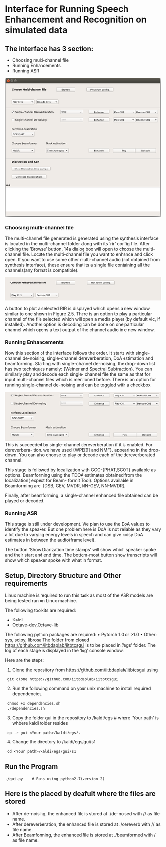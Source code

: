 # Interface for Running Speech Enhancement and Recognition on simulated data

## The interface has 3 section:
* Choosing multi-channel file
* Running Enhancements
* Running ASR

![GUI for Analysis](https://github.com/iitbdaplab/iitbtcsgui/blob/master/gui/s1/gui.png)

### Choosing multi-channel file


The multi-channel file generated is generated using the synthesis interface is located in
the multi-channel folder along with its ’rir’ config file. After clicking the ’Browse’ button,
14a dialog box will open to choose the multi-channel file. Locate the multi-channel file you
want to enhance and click open.
If you want to use some other multi-channel audio (not
obtained from synthesis interface), these ensure that its a single file containing all the
channels(any format is compatible).

![Section 1 of the GUI](https://github.com/iitbdaplab/iitbtcsgui/blob/master/gui/s1/sec1.png)

A button to plot a selected RIR is displayed which opens a new window similar to one
shown in Figure 2.5. There is an option to play a particular channel of the file selected
which will open a media player (by default vlc, if installed). Another option is decoding
can be done on one particular channel which opens a text output of the channel audio in
e new window.

### Running Enhancements

Now this section of the interface follows the order. It starts with single-channel de-noising,
single-channel dereverberation, DoA estimation and beamforming.
Starting with single-channel de-noising, the drop-down list has two techniques namely:
{Weiner and Spectral Subtraction}. You can similarly play and decode each single-
channel file the same as that for input multi-channel files which is mentioned before. There
is an option for running single-channel de-noising and can be toggled with a checkbox


![Section 2 of the GUI](https://github.com/iitbdaplab/iitbtcsgui/blob/master/gui/s1/sec2.png)
This is succeeded by single-channel dereverberation if it is enabled. For dereverbera-
tion, we have used {WPE[9] and NMF}, appearing in the drop-down. You can also choose
to play or decode each of the dereverberated channel.

This stage is followed by localization with GCC-{PHAT,SCOT} available as options.
Beamforming using the TDOA estimates obtained from the localization( expect for Beam-
formit Tool). Options available in Beamforming are: {DSB, GEV, MVDR, NN-GEV,
NN-MVDR}.

Finally, after beamforming, a single-channel enhanced file obtained can be
played or decoded.


### Running ASR
This stage is still under development. We plan to use the DoA values to identify the
speaker. But one problem here is DoA is not reliable as they vary a lot due to varying
energy levels in speech and can give noisy DoA estimates in between the audio(frame
level). 

The button ’Show Diarization time stamps’ will show which speaker spoke and
their start and end time. The bottom-most button show transcripts will show which
speaker spoke with what in <speaker id: text >format.
  
## Setup, Directory Structure and Other requirements

Linux machine is required to run this task as most of the ASR models are being tested
run on Linux machine.

The following toolkits are required:
* Kaldi
* Octave-dev,Octave-lib

The following python packages are required:
• Pytorch 1.0 or >1.0
• Other: sys, scipy, librosa
The folder from cloned https://github.com/iitbdaplab/iitbtcsgui is  to be placed in ’<Your kaldi path >/egs’ folder. The log of each
stage is displayed in the ’log’ console window.
  
Here are the steps:

1) Clone the repository from https://github.com/iitbdaplab/iitbtcsgui using

  ```
   git clone https://github.com/iitbdaplab/iitbtcsgui
  ```
2) Run the following command on your unix machine to install required dependencies.
  ```
   chmod +x dependencies.sh
   ./dependencies.sh
  ```
3) Copy the folder gui in the repository to <Your path >/kaldi/egs   # where 'Your path' is whbere kaldi folder resides
  ```
   cp -r gui <Your path>/kaldi/egs/.
  ```

4) Change the directory to <Your path>/kaldi/egs/gui/s1
  ```
   cd <Your path>/kaldi/egs/gui/s1
  ```

## Run the Program
 ```
 ./gui.py    # Runs using python2.7(version 2)
 
```
## Here is the placed by deafult where the files are stored
* After de-noising, the enhanced file is stored at ./de-noised with <file name>/<method>/<channel no> as file name.
* After dereverberation, the enhanced file is stored at ./dereverb with <file name>/<method>/<channel no> as file name.
* After Beamforming, the enhanced file is stored at ./beamformed with <file name>/<method> as file name.


